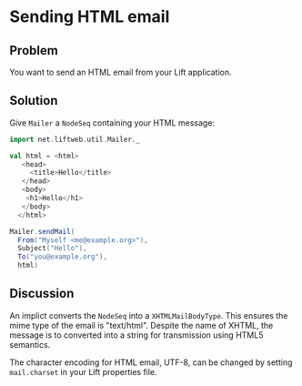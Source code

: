 Sending HTML email
==================

Problem
-------

You want to send an HTML email from your Lift application.

Solution
--------

Give `Mailer` a `NodeSeq` containing your HTML message:

```scala
import net.liftweb.util.Mailer._

val html = <html>
   <head>
     <title>Hello</title>
   </head>
   <body>
    <h1>Hello</h1>
   </body>
  </html>

Mailer.sendMail(
  From("Myself <me@example.org>"),
  Subject("Hello"),
  To("you@example.org"),
  html)
```


Discussion
----------

An implict converts the `NodeSeq` into a `XHTMLMailBodyType`.  This ensures the mime type of the email is "text/html". Despite the name of XHTML, the message is to converted into a string for transmission using HTML5 semantics.

The character encoding for HTML email, UTF-8, can be changed by setting `mail.charset` in your Lift properties file.



